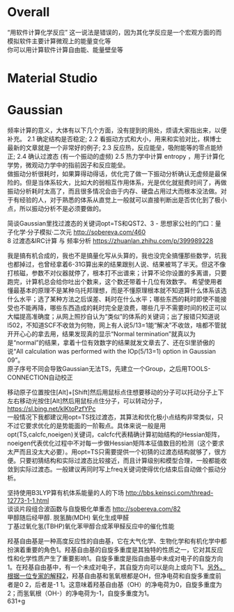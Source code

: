 # Overall
“用软件计算化学反应” 这一说法是错误的，因为其化学反应是一个宏观方面的而模拟软件主要计算微观上的能量变化等  
你可以用计算软件计算自由能、能量壁垒等

# Material Studio

# Gaussian
频率计算的意义，大体有以下几个方面，没有提到的用处，烦请大家指出来，以便补充。 2.1 确定结构是否稳定; 2.2 看振动方式和大小，用来和实验对比，棋博士最新的文章就是一个非常好的例子; 2.3 反应热，反应能垒，吸附能等的零点能矫正; 2.4 确认过渡态 (有一个振动的虚频) 2.5 热力学中计算 entropy ，用于计算化学势，微观动力学中的指前因子和反应能垒。   
 做振动分析很耗时，如果算得动得话，优化完了做一下振动分析确认无虚频是最保险的。但是当体系较大，比如大的弱相互作用体系，光是优化就挺费时间了，再做振动分析耗时太高了，而且很多情况会由于内存、硬盘占用过大而根本没法做。对于有经验的人，对于熟悉的体系从直觉上一般就可以直接判断出是否优化到了极小点，所以振动分析不是必须要做的。    
 
简谈Gaussian里找过渡态的关键词opt=TS和QST2、3 - 思想家公社的门口：量子化学·分子模拟·二次元 http://sobereva.com/460    
8 过渡态&IRC计算 与 频率分析 https://zhuanlan.zhihu.com/p/399989228  


我是搞有机合成的，我也不是搞量化写从头算的，我也没完全搞懂那些数学，坑我也都掉过，也曾经拿着6-31G算出来的结果跟别人说、结果被骂了半天。但这不像打核磁，参数不对仪器就停了，根本打不出谱来；计算不论你设置的多离谱，只要跑完，计算机总会给你吐出个数来，这个数还带着十几位有效数字。
希望使用者懂最基本的原理不是某种乌托邦理想，而是不懂原理根本就不知道算什么体系该选什么水平；选了某种方法之后误差、耗时在什么水平；哪些东西的耗时即使不能接受也不能再降，哪些东西造成的耗时完全是浪费，哪些几乎不需要时间的校正可以大幅提高准确度；从网上照抄自认为“类似”的体系的关键词；出了报错只知道说l502，不知道SCF不收敛为何物，网上有人说5/13=1能“解决”不收敛，啥都不管就开开心心的拿去用，结果发现真的显示“Normal termination”就真以为是“normal”的结果，拿着十位有效数字的结果就发文章去了、还在SI里骄傲的说“All calculation was performed with the IOp(5/13=1) option in Gaussian 09”。  
原子序号不同会导致Gaussian无法TS，先建立一个Group，之后用TOOLS-CONNECTION自动校正    

移动原子位置按住[Alt]+[Shift]然后用鼠标点住想要移动的分子可以托动分子上下左右移动光按住[Alt]然后用鼠标点住分子，可以转动分子，  
https://sl.bing.net/klKtoPzfYPc    
一般情况下我都建议用opt=TS找过渡态，其算法和优化极小点结构非常类似，只不过它要求优化的是势能面的一阶鞍点。具体来说一般是用opt(TS,calcfc,noeigen)关键词，calcfc代表精确计算初始结构的Hessian矩阵，noeigen代表优化过程中不对每一步做Hessian矩阵本征值数目的检测（这个要求太严而且没太大必要）。用opt=TS只需要提供一个初猜的过渡态结构就够了，很方便。只要初猜结构和实际过渡态比较接近，而且计算级别和模型合理，一般都能收敛到实际过渡态。一般建议再同时写上freq关键词使得优化结束后自动做个振动分析。   

坚持使用B3LYP算有机体系能量的人的下场 http://bbs.keinsci.com/thread-12773-1-1.html  
谈谈片段组合波函数与自旋极化单重态 http://sobereva.com/82  
甲醇随后经甲醇. 脱氢酶(MDH) 氧化生成甲醛  
丁基过氧化氢(TBHP)氧化苯甲醇合成苯甲醛反应中的催化性能  



羟基自由基是一种高度反应性的自由基，它在大气化学、生物化学和有机化学中都扮演着重要的角色1。羟基自由基的自旋多重度是其独特的性质之一，它对其反应性和化学性质产生了重要影响1。自旋多重度是指自由基中未成对电子的自旋方向1。在羟基自由基中，有一个未成对电子，其自旋方向可以是向上或向下1。[另外，根据一位专家的解释2](http://bbs.keinsci.com/thread-24316-1-1.html)，羟基自由基和氢氧根都是OH，但净电荷和自旋多重度前者是0 2，后者是-1 1。这意味着羟基自由基（OH）的净电荷为0，自旋多重度为2；而氢氧根（OH-）的净电荷为-1，自旋多重度为1。    
631+g
